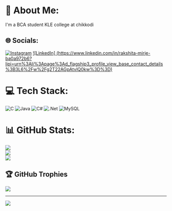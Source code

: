 # 💫 About Me:
I'm a BCA student KLE college at chikkodi


## 🌐 Socials:
[![Instagram](https://img.shields.io/badge/Instagram-%23E4405F.svg?logo=Instagram&logoColor=white)](https://instagram.com/mirjerakshita) [![LinkedIn]
(https://www.linkedin.com/in/rakshita-mirje-ba0a972b6?lipi=urn%3Ali%3Apage%3Ad_flagship3_profile_view_base_contact_details%3B3L6%2Fw%2Fg2T22AGpAtvlQ0kw%3D%3D)](https://linkdin.com/mirjerakshita)

# 💻 Tech Stack:
![C](https://img.shields.io/badge/c-%2300599C.svg?style=flat&logo=c&logoColor=white) ![Java](https://img.shields.io/badge/java-%23ED8B00.svg?style=flat&logo=openjdk&logoColor=white) ![C#](https://img.shields.io/badge/c%23-%23239120.svg?style=flat&logo=csharp&logoColor=white) ![.Net](https://img.shields.io/badge/.NET-5C2D91?style=flat&logo=.net&logoColor=white) ![MySQL](https://img.shields.io/badge/mysql-4479A1.svg?style=flat&logo=mysql&logoColor=white)
# 📊 GitHub Stats:
![](https://github-readme-stats.vercel.app/api?username=Rakshitamirje&theme=dark&hide_border=false&include_all_commits=true&count_private=true)<br/>
![](https://github-readme-streak-stats.herokuapp.com/?user=Rakshitamirje&theme=dark&hide_border=false)<br/>
![](https://github-readme-stats.vercel.app/api/top-langs/?username=Rakshitamirje&theme=dark&hide_border=false&include_all_commits=true&count_private=true&layout=compact)

## 🏆 GitHub Trophies
![](https://github-profile-trophy.vercel.app/?username=Rakshitamirje&theme=radical&no-frame=false&no-bg=true&margin-w=4)

---
[![](https://visitcount.itsvg.in/api?id=Rakshitamirje&icon=0&color=0)](https://visitcount.itsvg.in)

<!-- Proudly created with GPRM ( https://gprm.itsvg.in ) -->

<!--
**Rakshitamirje/Rakshitamirje** is a ✨ _special_ ✨ repository because its `README.md` (this file) appears on your GitHub profile.

Here are some ideas to get you started:

- 🔭 I’m currently working on ...
- 🌱 I’m currently learning ...
- 👯 I’m looking to collaborate on ...
- 🤔 I’m looking for help with ...
- 💬 Ask me about ...
- 📫 How to reach me: ...
- 😄 Pronouns: ...
- ⚡ Fun fact: ...
-->
